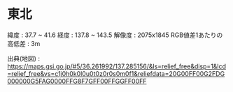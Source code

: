 
# 東北

緯度 : 37.7 ~ 41.6
経度 : 137.8 ~ 143.5
解像度 : 2075x1845
RGB値差1あたりの高低差 : 3m

出典(地図) : https://maps.gsi.go.jp/#5/36.261992/137.285156/&ls=relief_free&disp=1&lcd=relief_free&vs=c1j0h0k0l0u0t0z0r0s0m0f1&reliefdata=20G00FF00G2FDG000000G5FAG0000FFG8F7GFF00FFGGFF00FF
